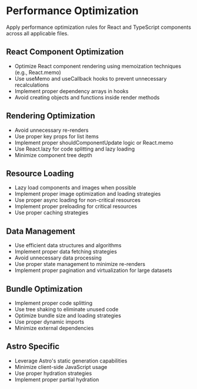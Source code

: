 # Performance Optimization

Apply performance optimization rules for React and TypeScript components across all applicable files.

## React Component Optimization
- Optimize React component rendering using memoization techniques (e.g., React.memo)
- Use useMemo and useCallback hooks to prevent unnecessary recalculations
- Implement proper dependency arrays in hooks
- Avoid creating objects and functions inside render methods

## Rendering Optimization
- Avoid unnecessary re-renders
- Use proper key props for list items
- Implement proper shouldComponentUpdate logic or React.memo
- Use React.lazy for code splitting and lazy loading
- Minimize component tree depth

## Resource Loading
- Lazy load components and images when possible
- Implement proper image optimization and loading strategies
- Use proper async loading for non-critical resources
- Implement proper preloading for critical resources
- Use proper caching strategies

## Data Management
- Use efficient data structures and algorithms
- Implement proper data fetching strategies
- Avoid unnecessary data processing
- Use proper state management to minimize re-renders
- Implement proper pagination and virtualization for large datasets

## Bundle Optimization
- Implement proper code splitting
- Use tree shaking to eliminate unused code
- Optimize bundle size and loading strategies
- Use proper dynamic imports
- Minimize external dependencies

## Astro Specific
- Leverage Astro's static generation capabilities
- Minimize client-side JavaScript usage
- Use proper hydration strategies
- Implement proper partial hydration